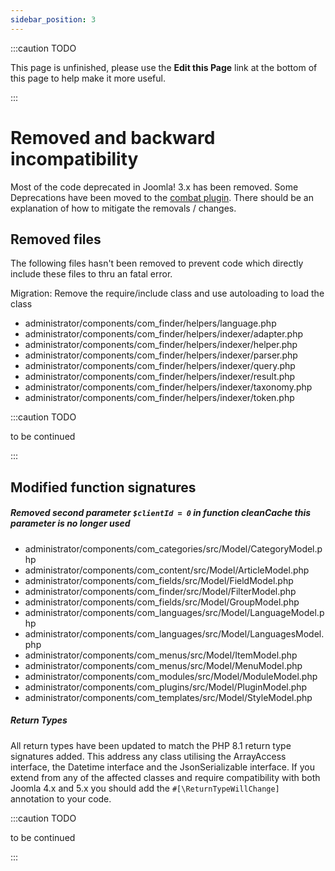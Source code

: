 ```yaml
---
sidebar_position: 3
---
```


:::caution TODO

This page is unfinished, please use the **Edit this Page** link at the bottom of this page to help make it more useful.

:::


# Removed and backward incompatibility

Most of the code deprecated in Joomla! 3.x has been removed. Some Deprecations
have been moved to the [combat plugin](combat-plugin.md).
There should be an explanation of how to mitigate the removals / changes.

## Removed files

The following files hasn't been removed to prevent code which directly include
these files to thru an fatal error.

Migration: Remove the require/include class and use autoloading to load the class

* administrator/components/com_finder/helpers/language.php
* administrator/components/com_finder/helpers/indexer/adapter.php
* administrator/components/com_finder/helpers/indexer/helper.php
* administrator/components/com_finder/helpers/indexer/parser.php
* administrator/components/com_finder/helpers/indexer/query.php
* administrator/components/com_finder/helpers/indexer/result.php
* administrator/components/com_finder/helpers/indexer/taxonomy.php
* administrator/components/com_finder/helpers/indexer/token.php

:::caution TODO

to be continued

:::

## Modified function signatures

##### Removed second parameter `$clientId = 0` in function cleanCache this parameter is no longer used

* administrator/components/com_categories/src/Model/CategoryModel.php
* administrator/components/com_content/src/Model/ArticleModel.php
* administrator/components/com_fields/src/Model/FieldModel.php
* administrator/components/com_finder/src/Model/FilterModel.php
* administrator/components/com_fields/src/Model/GroupModel.php
* administrator/components/com_languages/src/Model/LanguageModel.php
* administrator/components/com_languages/src/Model/LanguagesModel.php
* administrator/components/com_menus/src/Model/ItemModel.php
* administrator/components/com_menus/src/Model/MenuModel.php
* administrator/components/com_modules/src/Model/ModuleModel.php
* administrator/components/com_plugins/src/Model/PluginModel.php
* administrator/components/com_templates/src/Model/StyleModel.php

##### Return Types
All return types have been updated to match the PHP 8.1 return type signatures added. This address any class utilising the ArrayAccess interface, the Datetime interface and the JsonSerializable interface. If you extend from any of the affected classes and require compatibility with both Joomla 4.x and 5.x you should add the `#[\ReturnTypeWillChange]` annotation to your code.


:::caution TODO

to be continued

:::
